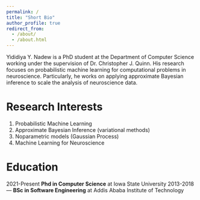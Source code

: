 ```yaml
---
permalink: /
title: "Short Bio"
author_profile: true
redirect_from: 
  - /about/
  - /about.html
---
```


Yididiya Y. Nadew is a PhD student at the Department of Computer Science working under the supervision of Dr. Christopher J. Quinn. His research focuses on probabilistic machine learning for computational problems in neuroscience. Particularly, he works on applying approximate Bayesian inference to scale the analysis of neuroscience data.


Research Interests
======
1. Probabilistic Machine Learning 
2. Approximate Bayesian Inference (variational methods) 
3. Noparametric models (Gaussian Process)
4. Machine Learning for Neuroscience 
  
Education
======
2021-Present **Phd in Computer Science** at Iowa State University 
2013-2018 — **BSc in Software Engineering** at Addis Ababa Institute of Technology

